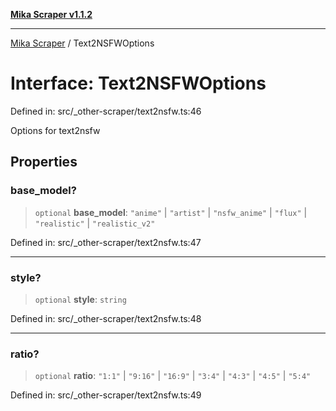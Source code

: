 [**Mika Scraper v1.1.2**](../README.md)

***

[Mika Scraper](../README.md) / Text2NSFWOptions

# Interface: Text2NSFWOptions

Defined in: src/\_other-scraper/text2nsfw.ts:46

Options for text2nsfw

## Properties

### base\_model?

> `optional` **base\_model**: `"anime"` \| `"artist"` \| `"nsfw_anime"` \| `"flux"` \| `"realistic"` \| `"realistic_v2"`

Defined in: src/\_other-scraper/text2nsfw.ts:47

***

### style?

> `optional` **style**: `string`

Defined in: src/\_other-scraper/text2nsfw.ts:48

***

### ratio?

> `optional` **ratio**: `"1:1"` \| `"9:16"` \| `"16:9"` \| `"3:4"` \| `"4:3"` \| `"4:5"` \| `"5:4"`

Defined in: src/\_other-scraper/text2nsfw.ts:49

